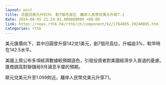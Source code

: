 ```yaml
---
layout: post
title: 日圓兌美元升約3%　創7個月高位　離岸人民幣兌美元升穿7.1
date: 2024-08-05 21:24:01.000000000 +08:00
link: https://news.rthk.hk/rthk/ch/component/k2/1764865-20240805.htm
categories: rthk
---
```


美元匯價向下，其中日圓曾升穿142兌1美元，創7個月高位，升幅逾3%，較早時在142.5水平。

美國上周公布多項經濟數據較預期遜色，引發投資者對美國經濟步入衰退的憂慮。匯商調高對聯儲局9月減息半厘的預期。

歐元兌美元升至1.099附近。離岸人民幣兌美元升穿7.1。
